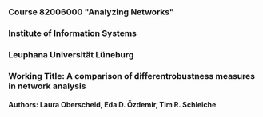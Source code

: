 ### Course 82006000 "Analyzing Networks"
### Institute of Information Systems
### Leuphana Universität Lüneburg

### Working Title: A comparison of differentrobustness measures in network analysis
#### Authors: Laura Oberscheid, Eda D. Özdemir, Tim R. Schleiche
